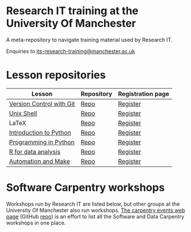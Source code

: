 # Research IT training at the University Of Manchester 
A meta-repository to navigate training material used by Research IT.

Enquiries to <its-research-training@manchester.ac.uk>

# Lesson repositories
|Lesson|Repository|Registration page|
|----|----|----|
|[Version Control with Git](https://gcapes.github.io/git-course)|[Repo](https://github.com/gcapes/git-course)|[Register](https://app.manchester.ac.uk/rgit)
|[Unix Shell](https://swcarpentry.github.io/shell-novice)|[Repo](https://github.com/swcarpentry/shell-novice)|[Register](https://app.manchester.ac.uk/rlinux)|
|LaTeX|[Repo](https://github.com/gcapes/latex-course)|[Register](https://app.manchester.ac.uk/rlatex)|
|[Introduction to Python](https://swcarpentry.github.io/python-novice-inflammation/)|[Repo](https://swcarpentry.github.io/python-novice-inflammation/)|[Register](https://app.manchester.ac.uk/rpythonint)|
|[Programming in Python](https://uomresearchit.github.io/programming_with_python/)|[Repo](https://github.com/UoMResearchIT/programming_with_python/)|[Register](https://app.manchester.ac.uk/rpythonpro)|
|[R for data analysis](https://uomresearchit.github.io/r-tidyverse-intro)|[Repo](https://github.com/UoMResearchIT/r-tidyverse-intro)|[Register](https://app.manchester.ac.uk/rrdata)|
|[Automation and Make](https://swcarpentry.github.io/make-novice)|[Repo](https://github.com/swcarpentry/make-novice)|[Register](https://app.manchester.ac.uk/rmake)|

# Software Carpentry workshops
Workshops run by Research IT are listed below, but other groups at the University Of Manchester
also run workshops.
[The carpentry events web page](https://uomresearchit.github.io/carpentries-manchester/) (GitHub [repo](https://github.com/anenadic/carpentries-manchester))
is an effort to list all the Software and Data Carpentry workshops in one place.
